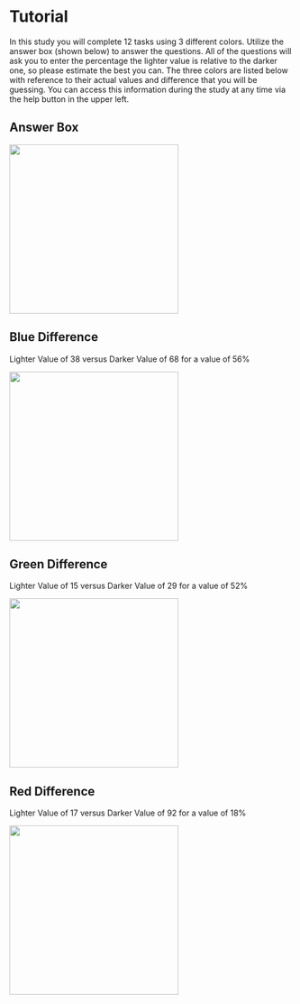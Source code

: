 # Tutorial
In this study you will complete 12 tasks using 3 different colors. Utilize the answer box (shown below) to answer the questions. All of the questions will ask you to enter the percentage the lighter value is relative to the darker one, so please estimate the best you can. The three colors are listed below with reference to their actual values and difference that you will be guessing. You can access this information during the study at any time via the help button in the upper left.

## Answer Box

<img src="./assets/AnswerBox.png" width="auto" height="300px">

## Blue Difference

Lighter Value of 38 versus Darker Value of 68 for a value of 56%

<img src="./assets/Blue1.png" width="auto" height="300px">


## Green Difference

Lighter Value of 15 versus Darker Value of 29 for a value of 52%

<img src="./assets/Green1.png" width="auto" height="300px">


## Red Difference

Lighter Value of 17 versus Darker Value of 92 for a value of 18%

<img src="./assets/Red1.png" width="auto" height="300px">